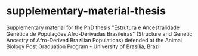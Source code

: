 # supplementary-material-thesis
Supplementary material for the PhD thesis "Estrutura e Ancestralidade Genética de Populações Afro-Derivadas Brasileiras" (Structure and Genetic Ancestry of Afro-Derived Brazilian Populations) defended at the Animal Biology Post Graduation Program - University of Brasília, Brazil
